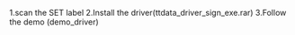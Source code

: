 1.scan the SET label
2.Install the driver(ttdata_driver_sign_exe.rar)
3.Follow the demo (demo_driver)
